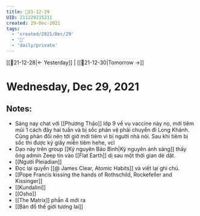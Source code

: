 ```yaml
---
title: 📝21-12-29
UID: 211229215211
created: 29-Dec-2021
tags:
  - 'created/2021/Dec/29'
  - '📅'
  - 'daily/private'
---
```

[[📝21-12-28|<- Yesterday]] | [[📝21-12-30|Tomorrow ->]]
# Wednesday, Dec 29, 2021

## Notes:
- Sáng nay chat với [[Phương Thảo]] lớp 9 về vụ vaccine này nọ, mới tiêm mũi 1 cách đây hai tuần và bị sốc phản vệ phải chuyển đi Long Khánh. Cũng phản đối nên tới giờ mới tiêm vì bị người nhà nói. Sau khi tiêm bị sốc thì được ký giấy miễn tiêm hehe, vcl
- Dạo này trên group [[Kỷ nguyên Bảo Bình|Kỷ nguyên ánh sáng]] thấy ông admin Zeep tin vào [[Flat Earth]] dị sau một thời gian dè dặt.
- [[Người Pleiadian]]
- Đọc lại quyển [[@ James Clear, Atomic Habits]] và viết lại ghi chú.
- [[Pope Francis kissing the hands of Rothschild, Rockefeller and Kissinger]]
- [[Kundalini]]
- [[Osho]]
- [[The Matrix]] phần 4 mới ra
- [[Bản đồ thế giới tương lai]]


